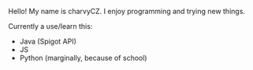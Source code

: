 Hello! My name is charvyCZ. I enjoy programming and trying new things.

Currently a use/learn this:
- Java (Spigot API)
- JS 
- Python (marginally, because of school)

<!---
charvyCZ/charvyCZ is a ✨ special ✨ repository because its `README.md` (this file) appears on your GitHub profile.
You can click the Preview link to take a look at your changes.
--->
